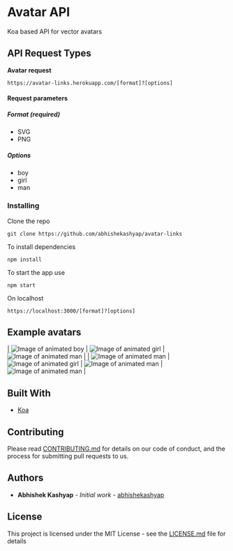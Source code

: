 # Avatar API
Koa based API for vector avatars

## API Request Types

**Avatar request**
```
https://avatar-links.herokuapp.com/[format]?[options]
```

#### Request parameters
##### Format _(required)_
* SVG
* PNG

##### Options
* boy
* girl
* man

### Installing

Clone the repo

```
git clone https://github.com/abhishekashyap/avatar-links
```

To install dependencies

```
npm install
```

To start the app use

```
npm start
```

On localhost

```
https://localhost:3000/[format]?[options]
```

## Example avatars

| ![Image of animated boy](avatars/img/boy-1.svg "Image of animated boy") | ![Image of animated girl](avatars/img/girl-1.svg "Image of animated girl") | ![Image of animated man](avatars/img/man-1.svg "Image of animated man") |
| ![Image of animated man](avatars/img/man.svg "Image of animated man") | ![Image of animated girl](avatars/img/girl.svg "Image of animated girl") |  ![Image of animated man](avatars/img/man-2.svg "Image of animated man") |  ![Image of animated man](avatars/img/man-3.svg "Image of animated man") |


## Built With

* [Koa](https://koajs.com)

## Contributing

Please read [CONTRIBUTING.md](CONTRIBUTING.md) for details on our code of conduct, and the process for submitting pull requests to us.

## Authors

* **Abhishek Kashyap** - *Initial work* - [abhishekashyap](https://github.com/abhishekashyap)

## License

This project is licensed under the MIT License - see the [LICENSE.md](LICENSE.md) file for details